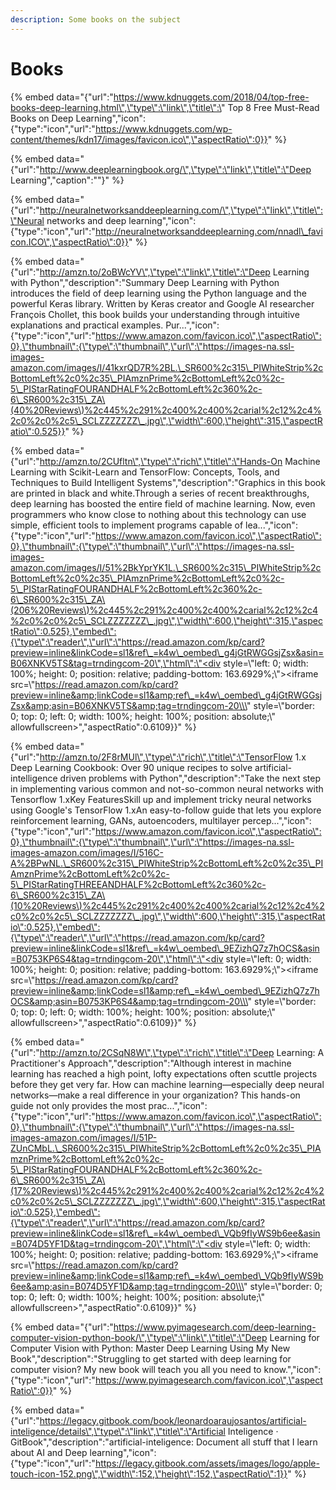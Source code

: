 ```yaml
---
description: Some books on the subject
---
```


# Books

{% embed data="{\"url\":\"https://www.kdnuggets.com/2018/04/top-free-books-deep-learning.html\",\"type\":\"link\",\"title\":\"  Top 8 Free Must-Read Books on Deep Learning\",\"icon\":{\"type\":\"icon\",\"url\":\"https://www.kdnuggets.com/wp-content/themes/kdn17/images/favicon.ico\",\"aspectRatio\":0}}" %}

{% embed data="{\"url\":\"http://www.deeplearningbook.org/\",\"type\":\"link\",\"title\":\"Deep Learning\",\"caption\":\"\"}" %}

{% embed data="{\"url\":\"http://neuralnetworksanddeeplearning.com/\",\"type\":\"link\",\"title\":\"Neural networks and deep learning\",\"icon\":{\"type\":\"icon\",\"url\":\"http://neuralnetworksanddeeplearning.com/nnadl\_favicon.ICO\",\"aspectRatio\":0}}" %}

{% embed data="{\"url\":\"http://amzn.to/2oBWcYV\",\"type\":\"link\",\"title\":\"Deep Learning with Python\",\"description\":\"Summary Deep Learning with Python introduces the field of deep learning using the Python language and the powerful Keras library. Written by Keras creator and Google AI researcher François Chollet, this book builds your understanding through intuitive explanations and practical examples. Pur...\",\"icon\":{\"type\":\"icon\",\"url\":\"https://www.amazon.com/favicon.ico\",\"aspectRatio\":0},\"thumbnail\":{\"type\":\"thumbnail\",\"url\":\"https://images-na.ssl-images-amazon.com/images/I/41kxrQD7R%2BL.\_SR600%2c315\_PIWhiteStrip%2cBottomLeft%2c0%2c35\_PIAmznPrime%2cBottomLeft%2c0%2c-5\_PIStarRatingFOURANDHALF%2cBottomLeft%2c360%2c-6\_SR600%2c315\_ZA\(40%20Reviews\)%2c445%2c291%2c400%2c400%2carial%2c12%2c4%2c0%2c0%2c5\_SCLZZZZZZZ\_.jpg\",\"width\":600,\"height\":315,\"aspectRatio\":0.525}}" %}

{% embed data="{\"url\":\"http://amzn.to/2CUfltn\",\"type\":\"rich\",\"title\":\"Hands-On Machine Learning with Scikit-Learn and TensorFlow: Concepts, Tools, and Techniques to Build Intelligent Systems\",\"description\":\"Graphics in this book are printed in black and white.Through a series of recent breakthroughs, deep learning has boosted the entire field of machine learning. Now, even programmers who know close to nothing about this technology can use simple, efficient tools to implement programs capable of lea...\",\"icon\":{\"type\":\"icon\",\"url\":\"https://www.amazon.com/favicon.ico\",\"aspectRatio\":0},\"thumbnail\":{\"type\":\"thumbnail\",\"url\":\"https://images-na.ssl-images-amazon.com/images/I/51%2BkYprYK1L.\_SR600%2c315\_PIWhiteStrip%2cBottomLeft%2c0%2c35\_PIAmznPrime%2cBottomLeft%2c0%2c-5\_PIStarRatingFOURANDHALF%2cBottomLeft%2c360%2c-6\_SR600%2c315\_ZA\(206%20Reviews\)%2c445%2c291%2c400%2c400%2carial%2c12%2c4%2c0%2c0%2c5\_SCLZZZZZZZ\_.jpg\",\"width\":600,\"height\":315,\"aspectRatio\":0.525},\"embed\":{\"type\":\"reader\",\"url\":\"https://read.amazon.com/kp/card?preview=inline&linkCode=sl1&ref\_=k4w\_oembed\_g4jGtRWGGsjZsx&asin=B06XNKV5TS&tag=trndingcom-20\",\"html\":\"<div style=\\\"left: 0; width: 100%; height: 0; position: relative; padding-bottom: 163.6929%;\\\"><iframe src=\\\"https://read.amazon.com/kp/card?preview=inline&amp;linkCode=sl1&amp;ref\_=k4w\_oembed\_g4jGtRWGGsjZsx&amp;asin=B06XNKV5TS&amp;tag=trndingcom-20\\\" style=\\\"border: 0; top: 0; left: 0; width: 100%; height: 100%; position: absolute;\\\" allowfullscreen></iframe></div>\",\"aspectRatio\":0.6109}}" %}

{% embed data="{\"url\":\"http://amzn.to/2F8rMUl\",\"type\":\"rich\",\"title\":\"TensorFlow 1.x Deep Learning Cookbook: Over 90 unique recipes to solve artificial-intelligence driven problems with Python\",\"description\":\"Take the next step in implementing various common and not-so-common neural networks with Tensorflow 1.xKey FeaturesSkill up and implement tricky neural networks using Google\'s TensorFlow 1.xAn easy-to-follow guide that lets you explore reinforcement learning, GANs, autoencoders, multilayer percep...\",\"icon\":{\"type\":\"icon\",\"url\":\"https://www.amazon.com/favicon.ico\",\"aspectRatio\":0},\"thumbnail\":{\"type\":\"thumbnail\",\"url\":\"https://images-na.ssl-images-amazon.com/images/I/516C-A%2BPwNL.\_SR600%2c315\_PIWhiteStrip%2cBottomLeft%2c0%2c35\_PIAmznPrime%2cBottomLeft%2c0%2c-5\_PIStarRatingTHREEANDHALF%2cBottomLeft%2c360%2c-6\_SR600%2c315\_ZA\(10%20Reviews\)%2c445%2c291%2c400%2c400%2carial%2c12%2c4%2c0%2c0%2c5\_SCLZZZZZZZ\_.jpg\",\"width\":600,\"height\":315,\"aspectRatio\":0.525},\"embed\":{\"type\":\"reader\",\"url\":\"https://read.amazon.com/kp/card?preview=inline&linkCode=sl1&ref\_=k4w\_oembed\_9EZizhQ7z7hOCS&asin=B0753KP6S4&tag=trndingcom-20\",\"html\":\"<div style=\\\"left: 0; width: 100%; height: 0; position: relative; padding-bottom: 163.6929%;\\\"><iframe src=\\\"https://read.amazon.com/kp/card?preview=inline&amp;linkCode=sl1&amp;ref\_=k4w\_oembed\_9EZizhQ7z7hOCS&amp;asin=B0753KP6S4&amp;tag=trndingcom-20\\\" style=\\\"border: 0; top: 0; left: 0; width: 100%; height: 100%; position: absolute;\\\" allowfullscreen></iframe></div>\",\"aspectRatio\":0.6109}}" %}

{% embed data="{\"url\":\"http://amzn.to/2CSqN8W\",\"type\":\"rich\",\"title\":\"Deep Learning: A Practitioner\'s Approach\",\"description\":\"Although interest in machine learning has reached a high point, lofty expectations often scuttle projects before they get very far. How can machine learning—especially deep neural networks—make a real difference in your organization? This hands-on guide not only provides the most prac...\",\"icon\":{\"type\":\"icon\",\"url\":\"https://www.amazon.com/favicon.ico\",\"aspectRatio\":0},\"thumbnail\":{\"type\":\"thumbnail\",\"url\":\"https://images-na.ssl-images-amazon.com/images/I/51P-ZUnCMbL.\_SR600%2c315\_PIWhiteStrip%2cBottomLeft%2c0%2c35\_PIAmznPrime%2cBottomLeft%2c0%2c-5\_PIStarRatingFOURANDHALF%2cBottomLeft%2c360%2c-6\_SR600%2c315\_ZA\(17%20Reviews\)%2c445%2c291%2c400%2c400%2carial%2c12%2c4%2c0%2c0%2c5\_SCLZZZZZZZ\_.jpg\",\"width\":600,\"height\":315,\"aspectRatio\":0.525},\"embed\":{\"type\":\"reader\",\"url\":\"https://read.amazon.com/kp/card?preview=inline&linkCode=sl1&ref\_=k4w\_oembed\_VQb9fIyWS9b6ee&asin=B074D5YF1D&tag=trndingcom-20\",\"html\":\"<div style=\\\"left: 0; width: 100%; height: 0; position: relative; padding-bottom: 163.6929%;\\\"><iframe src=\\\"https://read.amazon.com/kp/card?preview=inline&amp;linkCode=sl1&amp;ref\_=k4w\_oembed\_VQb9fIyWS9b6ee&amp;asin=B074D5YF1D&amp;tag=trndingcom-20\\\" style=\\\"border: 0; top: 0; left: 0; width: 100%; height: 100%; position: absolute;\\\" allowfullscreen></iframe></div>\",\"aspectRatio\":0.6109}}" %}

{% embed data="{\"url\":\"https://www.pyimagesearch.com/deep-learning-computer-vision-python-book/\",\"type\":\"link\",\"title\":\"Deep Learning for Computer Vision with Python: Master Deep Learning Using My New Book\",\"description\":\"Struggling to get started with deep learning for computer vision? My new book will teach you all you need to know.\",\"icon\":{\"type\":\"icon\",\"url\":\"https://www.pyimagesearch.com/favicon.ico\",\"aspectRatio\":0}}" %}

{% embed data="{\"url\":\"https://legacy.gitbook.com/book/leonardoaraujosantos/artificial-inteligence/details\",\"type\":\"link\",\"title\":\"Artificial Inteligence · GitBook\",\"description\":\"artificial-inteligence: Document all stuff that I learn about AI and Deep learning\",\"icon\":{\"type\":\"icon\",\"url\":\"https://legacy.gitbook.com/assets/images/logo/apple-touch-icon-152.png\",\"width\":152,\"height\":152,\"aspectRatio\":1}}" %}







